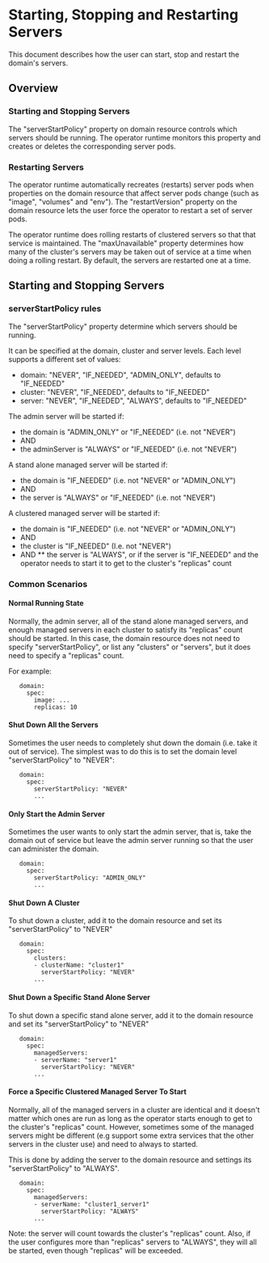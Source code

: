 # Starting, Stopping and Restarting Servers

This document describes how the user can start, stop and restart the domain's servers.

## Overview

### Starting and Stopping Servers

The "serverStartPolicy" property on domain resource controls which servers should be running.
The operator runtime monitors this property and creates or deletes the corresponding server pods.

### Restarting Servers

The operator runtime automatically recreates (restarts) server pods when properties on the domain resource that affect server pods change (such as "image", "volumes" and "env").
The "restartVersion" property on the domain resource lets the user force the operator to restart a set of server pods.

The operator runtime does rolling restarts of clustered servers so that that service is maintained.
The "maxUnavailable" property determines how many of the cluster's servers may be taken out of service at a time when doing a rolling restart.
By default, the servers are restarted one at a time.

## Starting and Stopping Servers

### serverStartPolicy rules

The "serverStartPolicy" property determine which servers should be running.

It can be specified at the domain, cluster and server levels. Each level supports a different set of values:
* domain:  "NEVER", "IF_NEEDED", "ADMIN_ONLY", defaults to "IF_NEEDED"
* cluster: "NEVER", "IF_NEEDED", defaults to "IF_NEEDED"
* server:  "NEVER", "IF_NEEDED", "ALWAYS", defaults to "IF_NEEDED"

The admin server will be started if:
* the domain is "ADMIN_ONLY" or "IF_NEEDED" (i.e. not "NEVER")
* AND
* the adminServer is "ALWAYS" or "IF_NEEDED" (i.e. not "NEVER")

A stand alone managed server will be started if:
* the domain is "IF_NEEDED" (i.e. not "NEVER" or "ADMIN_ONLY")
* AND
* the server is "ALWAYS" or "IF_NEEDED" (i.e. not "NEVER")

A clustered managed server will be started if:
* the domain is "IF_NEEDED" (i.e. not "NEVER" or "ADMIN_ONLY")
* AND
* the cluster is "IF_NEEDED" (I.e. not "NEVER")
* AND
** the server is "ALWAYS", or if the server is "IF_NEEDED" and the operator needs to start it to get to the cluster's "replicas" count

### Common Scenarios

#### Normal Running State
Normally, the admin server, all of the stand alone managed servers, and enough managed servers in each cluster to satisfy its "replicas" count should be started.
In this case, the domain resource does not need to specify "serverStartPolicy", or list any "clusters" or "servers", but it does need to specify a "replicas" count.

For example:
```
   domain:
     spec:
       image: ...
       replicas: 10
```

#### Shut Down All the Servers
Sometimes the user needs to completely shut down the domain (i.e. take it out of service).
The simplest was to do this is to set the domain level "serverStartPolicy" to "NEVER":
```
   domain:
     spec:
       serverStartPolicy: "NEVER"
       ...
```

#### Only Start the Admin Server
Sometimes the user wants to only start the admin server, that is, take the domain out of service but leave the admin server running so that the user can administer the domain.
```
   domain:
     spec:
       serverStartPolicy: "ADMIN_ONLY"
       ...
```

#### Shut Down A Cluster
To shut down a cluster, add it to the domain resource and set its "serverStartPolicy" to "NEVER"
```
   domain:
     spec:
       clusters:
       - clusterName: "cluster1"
         serverStartPolicy: "NEVER"
       ...
```

#### Shut Down a Specific Stand Alone Server
To shut down a specific stand alone server, add it to the domain resource and set its "serverStartPolicy" to "NEVER"
```
   domain:
     spec:
       managedServers:
       - serverName: "server1"
         serverStartPolicy: "NEVER"
       ...
```

#### Force a Specific Clustered Managed Server To Start
Normally, all of the managed servers in a cluster are identical and it doesn't matter which ones are run as long as the operator starts enough to get to the cluster's "replicas" count.
However, sometimes some of the managed servers might be different (e.g support some extra services that the other servers in the cluster use) and need to always to started.

This is done by adding the server to the domain resource and settings its "serverStartPolicy" to "ALWAYS".
```
   domain:
     spec:
       managedServers:
       - serverName: "cluster1_server1"
         serverStartPolicy: "ALWAYS"
       ...
```

Note: the server will count towards the cluster's "replicas" count.  Also, if the user configures more than "replicas" servers to "ALWAYS", they will all be started, even though "replicas" will be exceeded.

